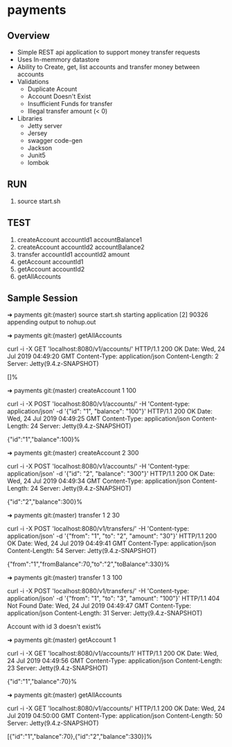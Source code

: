 # payments

## Overview
- Simple REST api application to support money transfer requests
- Uses In-memmory datastore
- Ability to Create, get, list accounts and transfer money between accounts
- Validations
	- Duplicate Acount
	- Account Doesn't Exist
	- Insufficient Funds for transfer
	- Illegal transfer amount (< 0)
- Libraries
	- Jetty server
	- Jersey
	- swagger code-gen
	- Jackson
	- Junit5
	- lombok

## RUN
1) source start.sh

## TEST
1) createAccount accountId1 accountBalance1
2) createAccount accountId2 accountBalance2
3) transfer accountId1 accountId2 amount
4) getAccount accountId1
5) getAccount accountId2
6) getAllAccounts


## Sample Session
➜  payments git:(master) source start.sh
starting application
[2] 90326
appending output to nohup.out

➜  payments git:(master) getAllAccounts

curl -i -X GET 'localhost:8080/v1/accounts/'
HTTP/1.1 200 OK
Date: Wed, 24 Jul 2019 04:49:20 GMT
Content-Type: application/json
Content-Length: 2
Server: Jetty(9.4.z-SNAPSHOT)

[]%                                                                                                                  

➜  payments git:(master) createAccount 1 100

curl -i -X POST 'localhost:8080/v1/accounts/' -H 'Content-type: application/json' -d '{"id": "1", "balance": "100"}'
HTTP/1.1 200 OK
Date: Wed, 24 Jul 2019 04:49:25 GMT
Content-Type: application/json
Content-Length: 24
Server: Jetty(9.4.z-SNAPSHOT)

{"id":"1","balance":100}%                                                                                            

➜  payments git:(master) createAccount 2 300

curl -i -X POST 'localhost:8080/v1/accounts/' -H 'Content-type: application/json' -d '{"id": "2", "balance": "300"}'
HTTP/1.1 200 OK
Date: Wed, 24 Jul 2019 04:49:34 GMT
Content-Type: application/json
Content-Length: 24
Server: Jetty(9.4.z-SNAPSHOT)

{"id":"2","balance":300}%                                                                                            

➜  payments git:(master) transfer 1 2 30

curl -i -X POST 'localhost:8080/v1/transfers/' -H 'Content-type: application/json' -d '{"from": "1", "to": "2", "amount": "30"}'
HTTP/1.1 200 OK
Date: Wed, 24 Jul 2019 04:49:41 GMT
Content-Type: application/json
Content-Length: 54
Server: Jetty(9.4.z-SNAPSHOT)

{"from":"1","fromBalance":70,"to":"2","toBalance":330}%                                                              

➜  payments git:(master) transfer 1 3 100

curl -i -X POST 'localhost:8080/v1/transfers/' -H 'Content-type: application/json' -d '{"from": "1", "to": "3", "amount": "100"}'
HTTP/1.1 404 Not Found
Date: Wed, 24 Jul 2019 04:49:47 GMT
Content-Type: application/json
Content-Length: 31
Server: Jetty(9.4.z-SNAPSHOT)

Account with id 3 doesn't exist%                                                                                     

➜  payments git:(master) getAccount 1

curl -i -X GET 'localhost:8080/v1/accounts/1'
HTTP/1.1 200 OK
Date: Wed, 24 Jul 2019 04:49:56 GMT
Content-Type: application/json
Content-Length: 23
Server: Jetty(9.4.z-SNAPSHOT)

{"id":"1","balance":70}%                                                                                            

➜  payments git:(master) getAllAccounts

curl -i -X GET 'localhost:8080/v1/accounts/'
HTTP/1.1 200 OK
Date: Wed, 24 Jul 2019 04:50:00 GMT
Content-Type: application/json
Content-Length: 50
Server: Jetty(9.4.z-SNAPSHOT)

[{"id":"1","balance":70},{"id":"2","balance":330}]%
